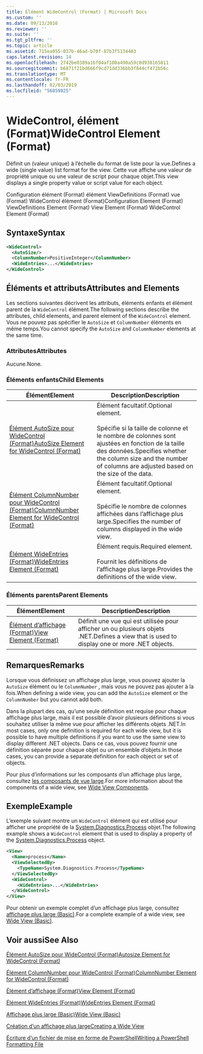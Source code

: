 ```yaml
---
title: Élément WideControl (Format) | Microsoft Docs
ms.custom: ''
ms.date: 09/13/2016
ms.reviewer: ''
ms.suite: ''
ms.tgt_pltfrm: ''
ms.topic: article
ms.assetid: 715ea055-037b-46ad-b70f-87b3f5134403
caps.latest.revision: 14
ms.openlocfilehash: 2742be0389a1bf04af100a490a59c0d938165811
ms.sourcegitcommit: b6871f21bd666f9cd71dd336bb3f844cf472b56c
ms.translationtype: MT
ms.contentlocale: fr-FR
ms.lasthandoff: 02/03/2019
ms.locfileid: "56859825"
---
```

# <a name="widecontrol-element-format"></a><span data-ttu-id="d1196-102">WideControl, élément (Format)</span><span class="sxs-lookup"><span data-stu-id="d1196-102">WideControl Element (Format)</span></span>

<span data-ttu-id="d1196-103">Définit un (valeur unique) à l’échelle du format de liste pour la vue.</span><span class="sxs-lookup"><span data-stu-id="d1196-103">Defines a wide (single value) list format for the view.</span></span> <span data-ttu-id="d1196-104">Cette vue affiche une valeur de propriété unique ou une valeur de script pour chaque objet.</span><span class="sxs-lookup"><span data-stu-id="d1196-104">This view displays a single property value or script value for each object.</span></span>

<span data-ttu-id="d1196-105">Configuration élément (Format) élément ViewDefinitions (Format) vue (Format) WideControl élément (Format)</span><span class="sxs-lookup"><span data-stu-id="d1196-105">Configuration Element (Format) ViewDefinitions Element (Format) View Element (Format) WideControl Element (Format)</span></span>

## <a name="syntax"></a><span data-ttu-id="d1196-106">Syntaxe</span><span class="sxs-lookup"><span data-stu-id="d1196-106">Syntax</span></span>

```xml
<WideControl>
  <AutoSize/>
  <ColumnNumber>PositiveInteger</ColumnNumber>
  <WideEntries>...</WideEntries>
</WideControl>
```

## <a name="attributes-and-elements"></a><span data-ttu-id="d1196-107">Éléments et attributs</span><span class="sxs-lookup"><span data-stu-id="d1196-107">Attributes and Elements</span></span>

<span data-ttu-id="d1196-108">Les sections suivantes décrivent les attributs, éléments enfants et élément parent de la `WideControl` élément.</span><span class="sxs-lookup"><span data-stu-id="d1196-108">The following sections describe the attributes, child elements, and parent element of the `WideControl` element.</span></span> <span data-ttu-id="d1196-109">Vous ne pouvez pas spécifier le `AutoSize` et `ColumnNumber` éléments en même temps.</span><span class="sxs-lookup"><span data-stu-id="d1196-109">You cannot specify the `AutoSize` and `ColumnNumber` elements at the same time.</span></span>

### <a name="attributes"></a><span data-ttu-id="d1196-110">Attributes</span><span class="sxs-lookup"><span data-stu-id="d1196-110">Attributes</span></span>

<span data-ttu-id="d1196-111">Aucune.</span><span class="sxs-lookup"><span data-stu-id="d1196-111">None.</span></span>

### <a name="child-elements"></a><span data-ttu-id="d1196-112">Éléments enfants</span><span class="sxs-lookup"><span data-stu-id="d1196-112">Child Elements</span></span>

|<span data-ttu-id="d1196-113">Élément</span><span class="sxs-lookup"><span data-stu-id="d1196-113">Element</span></span>|<span data-ttu-id="d1196-114">Description</span><span class="sxs-lookup"><span data-stu-id="d1196-114">Description</span></span>|
|-------------|-----------------|
|[<span data-ttu-id="d1196-115">Élément AutoSize pour WideControl (Format)</span><span class="sxs-lookup"><span data-stu-id="d1196-115">AutoSize Element for WideControl (Format)</span></span>](./autosize-element-for-widecontrol-format.md)|<span data-ttu-id="d1196-116">Élément facultatif.</span><span class="sxs-lookup"><span data-stu-id="d1196-116">Optional element.</span></span><br /><br /> <span data-ttu-id="d1196-117">Spécifie si la taille de colonne et le nombre de colonnes sont ajustées en fonction de la taille des données.</span><span class="sxs-lookup"><span data-stu-id="d1196-117">Specifies whether the column size and the number of columns are adjusted based on the size of the data.</span></span>|
|[<span data-ttu-id="d1196-118">Élément ColumnNumber pour WideControl (Format)</span><span class="sxs-lookup"><span data-stu-id="d1196-118">ColumnNumber Element for WideControl (Format)</span></span>](./columnnumber-element-for-widecontrol-format.md)|<span data-ttu-id="d1196-119">Élément facultatif.</span><span class="sxs-lookup"><span data-stu-id="d1196-119">Optional element.</span></span><br /><br /> <span data-ttu-id="d1196-120">Spécifie le nombre de colonnes affichées dans l’affichage plus large.</span><span class="sxs-lookup"><span data-stu-id="d1196-120">Specifies the number of columns displayed in the wide view.</span></span>|
|[<span data-ttu-id="d1196-121">Élément WideEntries (Format)</span><span class="sxs-lookup"><span data-stu-id="d1196-121">WideEntries Element (Format)</span></span>](./wideentries-element-for-widecontrol-format.md)|<span data-ttu-id="d1196-122">Élément requis.</span><span class="sxs-lookup"><span data-stu-id="d1196-122">Required element.</span></span><br /><br /> <span data-ttu-id="d1196-123">Fournit les définitions de l’affichage plus large.</span><span class="sxs-lookup"><span data-stu-id="d1196-123">Provides the definitions of the wide view.</span></span>|

### <a name="parent-elements"></a><span data-ttu-id="d1196-124">Éléments parents</span><span class="sxs-lookup"><span data-stu-id="d1196-124">Parent Elements</span></span>

|<span data-ttu-id="d1196-125">Élément</span><span class="sxs-lookup"><span data-stu-id="d1196-125">Element</span></span>|<span data-ttu-id="d1196-126">Description</span><span class="sxs-lookup"><span data-stu-id="d1196-126">Description</span></span>|
|-------------|-----------------|
|[<span data-ttu-id="d1196-127">Élément d’affichage (Format)</span><span class="sxs-lookup"><span data-stu-id="d1196-127">View Element (Format)</span></span>](./view-element-format.md)|<span data-ttu-id="d1196-128">Définit une vue qui est utilisée pour afficher un ou plusieurs objets .NET.</span><span class="sxs-lookup"><span data-stu-id="d1196-128">Defines a view that is used to display one or more .NET objects.</span></span>|

## <a name="remarks"></a><span data-ttu-id="d1196-129">Remarques</span><span class="sxs-lookup"><span data-stu-id="d1196-129">Remarks</span></span>

<span data-ttu-id="d1196-130">Lorsque vous définissez un affichage plus large, vous pouvez ajouter la `AutoSize` élément ou le `ColumnNumber` , mais vous ne pouvez pas ajouter à la fois.</span><span class="sxs-lookup"><span data-stu-id="d1196-130">When defining a wide view, you can add the `AutoSize` element or the `ColumnNumber` but you cannot add both.</span></span>

<span data-ttu-id="d1196-131">Dans la plupart des cas, qu’une seule définition est requise pour chaque affichage plus large, mais il est possible d’avoir plusieurs définitions si vous souhaitez utiliser la même vue pour afficher les différents objets .NET.</span><span class="sxs-lookup"><span data-stu-id="d1196-131">In most cases, only one definition is required for each wide view, but it is possible to have multiple definitions if you want to use the same view to display different .NET objects.</span></span> <span data-ttu-id="d1196-132">Dans ce cas, vous pouvez fournir une définition séparée pour chaque objet ou un ensemble d’objets.</span><span class="sxs-lookup"><span data-stu-id="d1196-132">In those cases, you can provide a separate definition for each object or set of objects.</span></span>

<span data-ttu-id="d1196-133">Pour plus d’informations sur les composants d’un affichage plus large, consultez [les composants de vue large](./creating-a-wide-view.md).</span><span class="sxs-lookup"><span data-stu-id="d1196-133">For more information about the components of a wide view, see [Wide View Components](./creating-a-wide-view.md).</span></span>

## <a name="example"></a><span data-ttu-id="d1196-134">Exemple</span><span class="sxs-lookup"><span data-stu-id="d1196-134">Example</span></span>

<span data-ttu-id="d1196-135">L’exemple suivant montre un `WideControl` élément qui est utilisé pour afficher une propriété de la [System.Diagnostics.Process](/dotnet/api/System.Diagnostics.Process) objet.</span><span class="sxs-lookup"><span data-stu-id="d1196-135">The following example shows a `WideControl` element that is used to display a property of the [System.Diagnostics.Process](/dotnet/api/System.Diagnostics.Process) object.</span></span>

```xml
<View>
  <Name>process</Name>
  <ViewSelectedBy>
    <TypeName>System.Diagnostics.Process</TypeName>
  </ViewSelectedBy>
  <WideControl>
    <WideEntries>...</WideEntries>
  </WideControl>
</View>
```

<span data-ttu-id="d1196-136">Pour obtenir un exemple complet d’un affichage plus large, consultez [affichage plus large (Basic)](./wide-view-basic.md).</span><span class="sxs-lookup"><span data-stu-id="d1196-136">For a complete example of a wide view, see [Wide View (Basic)](./wide-view-basic.md).</span></span>

## <a name="see-also"></a><span data-ttu-id="d1196-137">Voir aussi</span><span class="sxs-lookup"><span data-stu-id="d1196-137">See Also</span></span>

[<span data-ttu-id="d1196-138">Élément AutoSize pour WideControl (Format)</span><span class="sxs-lookup"><span data-stu-id="d1196-138">Autosize Element for WideControl (Format)</span></span>](./autosize-element-for-widecontrol-format.md)

[<span data-ttu-id="d1196-139">Élément ColumnNumber pour WideControl (Format)</span><span class="sxs-lookup"><span data-stu-id="d1196-139">ColumnNumber Element for WideControl (Format)</span></span>](./columnnumber-element-for-widecontrol-format.md)

[<span data-ttu-id="d1196-140">Élément d’affichage (Format)</span><span class="sxs-lookup"><span data-stu-id="d1196-140">View Element (Format)</span></span>](./view-element-format.md)

[<span data-ttu-id="d1196-141">Élément WideEntries (Format)</span><span class="sxs-lookup"><span data-stu-id="d1196-141">WideEntries Element (Format)</span></span>](./wideentries-element-for-widecontrol-format.md)

[<span data-ttu-id="d1196-142">Affichage plus large (Basic)</span><span class="sxs-lookup"><span data-stu-id="d1196-142">Wide View (Basic)</span></span>](./wide-view-basic.md)

[<span data-ttu-id="d1196-143">Création d’un affichage plus large</span><span class="sxs-lookup"><span data-stu-id="d1196-143">Creating a Wide View</span></span>](./creating-a-wide-view.md)

[<span data-ttu-id="d1196-144">Écriture d’un fichier de mise en forme de PowerShell</span><span class="sxs-lookup"><span data-stu-id="d1196-144">Writing a PowerShell Formatting File</span></span>](./writing-a-powershell-formatting-file.md)

